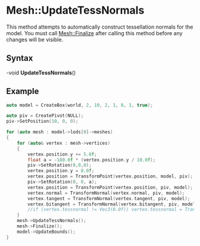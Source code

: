 # Mesh::UpdateTessNormals

This method attempts to automatically construct tessellation normals for the model. You must call [Mesh::Finalize](Mesh_Finalize.md) after calling this method before any changes will be visible.

## Syntax

-void **UpdateTessNormals**()

## Example

```c++
auto model = CreateBox(world, 2, 10, 2, 1, 8, 1, true);

auto piv = CreatePivot(NULL);
piv->SetPosition(10, 0, 0);

for (auto mesh : model->lods[0]->meshes)
{
    for (auto& vertex : mesh->vertices)
    {
        vertex.position.y += 5.0f;
        float a = -180.0f * (vertex.position.y / 10.0f);
        piv->SetRotation(0,0,0);
        vertex.position.y = 0.0f;
        vertex.position = TransformPoint(vertex.position, model, piv);
        piv->SetRotation(0, 0, a);
        vertex.position = TransformPoint(vertex.position, piv, model);
        vertex.normal = TransformNormal(vertex.normal, piv, model);
        vertex.tangent = TransformNormal(vertex.tangent, piv, model);
        vertex.bitangent = TransformNormal(vertex.bitangent, piv, model);
        //if (vertex.tessnormal != Vec3(0.0f)) vertex.tessnormal = TransformNormal(vertex.tessnormal, piv, model);
    }
    mesh->UpdateTessNormals();
    mesh->Finalize();
    model->UpdateBounds();
}
```

